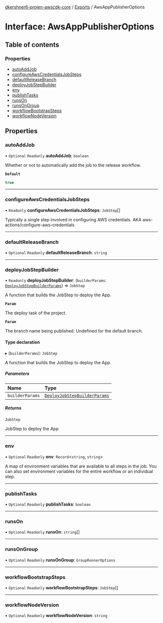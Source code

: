 [dkershner6-projen-awscdk-core](../README.md) / [Exports](../modules.md) / AwsAppPublisherOptions

# Interface: AwsAppPublisherOptions

## Table of contents

### Properties

- [autoAddJob](AwsAppPublisherOptions.md#autoaddjob)
- [configureAwsCredentialsJobSteps](AwsAppPublisherOptions.md#configureawscredentialsjobsteps)
- [defaultReleaseBranch](AwsAppPublisherOptions.md#defaultreleasebranch)
- [deployJobStepBuilder](AwsAppPublisherOptions.md#deployjobstepbuilder)
- [env](AwsAppPublisherOptions.md#env)
- [publishTasks](AwsAppPublisherOptions.md#publishtasks)
- [runsOn](AwsAppPublisherOptions.md#runson)
- [runsOnGroup](AwsAppPublisherOptions.md#runsongroup)
- [workflowBootstrapSteps](AwsAppPublisherOptions.md#workflowbootstrapsteps)
- [workflowNodeVersion](AwsAppPublisherOptions.md#workflownodeversion)

## Properties

### autoAddJob

• `Optional` `Readonly` **autoAddJob**: `boolean`

Whether or not to automatically add the job to the release workflow.

**`Default`**

```ts
true
```

___

### configureAwsCredentialsJobSteps

• `Readonly` **configureAwsCredentialsJobSteps**: `JobStep`[]

Typically a single step involved in configuring AWS credentials.
AKA aws-actions/configure-aws-credentials

___

### defaultReleaseBranch

• `Optional` `Readonly` **defaultReleaseBranch**: `string`

___

### deployJobStepBuilder

• `Readonly` **deployJobStepBuilder**: (`builderParams`: [`DeployJobStepBuilderParams`](DeployJobStepBuilderParams.md)) => `JobStep`

A function that builds the JobStep to deploy the App.

**`Param`**

The deploy task of the project.

**`Param`**

The branch name being published. Undefined for the default branch.

#### Type declaration

▸ (`builderParams`): `JobStep`

A function that builds the JobStep to deploy the App.

##### Parameters

| Name | Type |
| :------ | :------ |
| `builderParams` | [`DeployJobStepBuilderParams`](DeployJobStepBuilderParams.md) |

##### Returns

`JobStep`

JobStep to deploy the App

___

### env

• `Optional` `Readonly` **env**: `Record`\<`string`, `string`\>

A map of environment variables that are available to all steps in the
job. You can also set environment variables for the entire workflow or an
individual step.

___

### publishTasks

• `Optional` `Readonly` **publishTasks**: `boolean`

___

### runsOn

• `Optional` `Readonly` **runsOn**: `string`[]

___

### runsOnGroup

• `Optional` `Readonly` **runsOnGroup**: `GroupRunnerOptions`

___

### workflowBootstrapSteps

• `Optional` `Readonly` **workflowBootstrapSteps**: `JobStep`[]

___

### workflowNodeVersion

• `Optional` `Readonly` **workflowNodeVersion**: `string`
